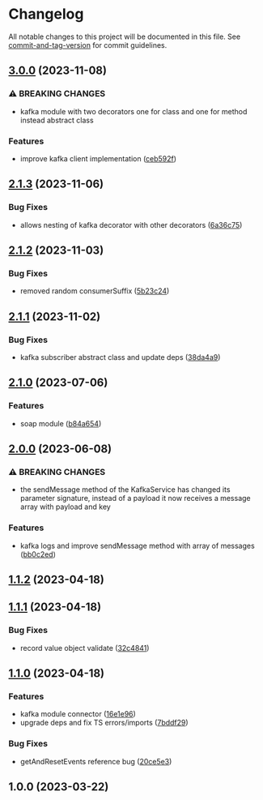# Changelog

All notable changes to this project will be documented in this file. See [commit-and-tag-version](https://github.com/absolute-version/commit-and-tag-version) for commit guidelines.

## [3.0.0](https://github.com/josemi-next/nestjs-shared/compare/v2.1.3...v3.0.0) (2023-11-08)

### ⚠ BREAKING CHANGES

- kafka module with two decorators one for class and one for method instead abstract
  class

### Features

- improve kafka client implementation ([ceb592f](https://github.com/josemi-next/nestjs-shared/commit/ceb592f69daf66355766536b7ebd7e8312a52c70))

## [2.1.3](https://github.com/josemi-next/nestjs-shared/compare/v2.1.2...v2.1.3) (2023-11-06)

### Bug Fixes

- allows nesting of kafka decorator with other decorators ([6a36c75](https://github.com/josemi-next/nestjs-shared/commit/6a36c7514ed15949511521c671d5fccb6f6660f4))

## [2.1.2](https://github.com/josemi-next/nestjs-shared/compare/v2.1.1...v2.1.2) (2023-11-03)

### Bug Fixes

- removed random consumerSuffix ([5b23c24](https://github.com/josemi-next/nestjs-shared/commit/5b23c24721544da495a8c9e14dd25a8c4ac0c862))

## [2.1.1](https://github.com/josemi-next/nestjs-shared/compare/v2.1.0...v2.1.1) (2023-11-02)

### Bug Fixes

- kafka subscriber abstract class and update deps ([38da4a9](https://github.com/josemi-next/nestjs-shared/commit/38da4a958b5c8ee81bd5a596226110f0f3d5050d))

## [2.1.0](https://github.com/josemi-next/nestjs-shared/compare/v2.0.0...v2.1.0) (2023-07-06)

### Features

- soap module ([b84a654](https://github.com/josemi-next/nestjs-shared/commit/b84a654446478e175718aa9e9c47d2bcfb6e1eee))

## [2.0.0](https://github.com/josemi-next/nestjs-shared/compare/v1.1.2...v2.0.0) (2023-06-08)

### ⚠ BREAKING CHANGES

- the sendMessage method of the KafkaService has changed its parameter signature,
  instead of a payload it now receives a message array with payload and key

### Features

- kafka logs and improve sendMessage method with array of messages ([bb0c2ed](https://github.com/josemi-next/nestjs-shared/commit/bb0c2ed4a40fee55919f4b47414721a5fb4b3055))

## [1.1.2](https://github.com/josemi-next/nestjs-shared/compare/v1.1.1...v1.1.2) (2023-04-18)

## [1.1.1](https://github.com/josemi-next/nestjs-shared/compare/v1.1.0...v1.1.1) (2023-04-18)

### Bug Fixes

- record value object validate ([32c4841](https://github.com/josemi-next/nestjs-shared/commit/32c484126c48b59644f80d7ac5a3b5711595d9ef))

## [1.1.0](https://github.com/josemi-next/nestjs-shared/compare/v1.0.0...v1.1.0) (2023-04-18)

### Features

- kafka module connector ([16e1e96](https://github.com/josemi-next/nestjs-shared/commit/16e1e96552aa6a4e48dab76a6fa2af9513d67a8e))
- upgrade deps and fix TS errors/imports ([7bddf29](https://github.com/josemi-next/nestjs-shared/commit/7bddf2957336bcd4f72aded209f7c72a64409fe7))

### Bug Fixes

- getAndResetEvents reference bug ([20ce5e3](https://github.com/josemi-next/nestjs-shared/commit/20ce5e3ee076ed9854922dc5d2dc7916a71196da))

## 1.0.0 (2023-03-22)
